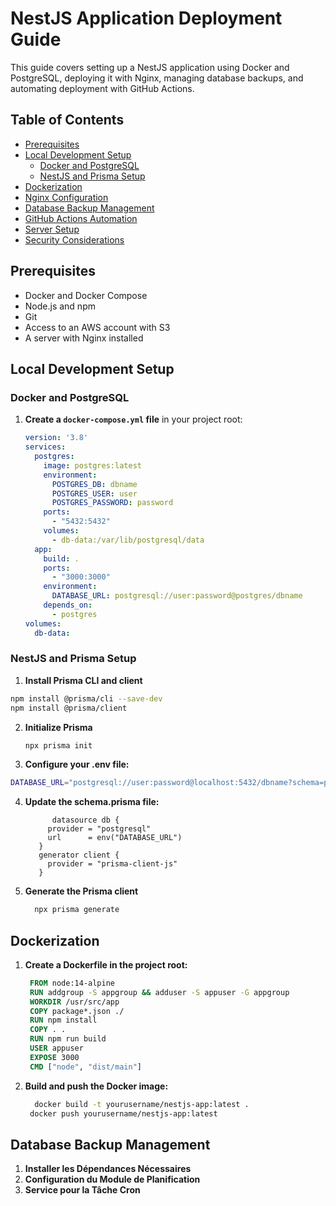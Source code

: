 # NestJS Application Deployment Guide

This guide covers setting up a NestJS application using Docker and PostgreSQL, deploying it with Nginx, managing database backups, and automating deployment with GitHub Actions.

## Table of Contents

- [Prerequisites](#prerequisites)
- [Local Development Setup](#local-development-setup)
  - [Docker and PostgreSQL](#docker-and-postgresql)
  - [NestJS and Prisma Setup](#nestjs-and-prisma-setup)
- [Dockerization](#dockerization)
- [Nginx Configuration](#nginx-configuration)
- [Database Backup Management](#database-backup-management)
- [GitHub Actions Automation](#github-actions-automation)
- [Server Setup](#server-setup)
- [Security Considerations](#security-considerations)

## Prerequisites

- Docker and Docker Compose
- Node.js and npm
- Git
- Access to an AWS account with S3
- A server with Nginx installed

## Local Development Setup

### Docker and PostgreSQL

1. **Create a `docker-compose.yml` file** in your project root:
   ```yaml
   version: '3.8'
   services:
     postgres:
       image: postgres:latest
       environment:
         POSTGRES_DB: dbname
         POSTGRES_USER: user
         POSTGRES_PASSWORD: password
       ports:
         - "5432:5432"
       volumes:
         - db-data:/var/lib/postgresql/data
     app:
       build: .
       ports:
         - "3000:3000"
       environment:
         DATABASE_URL: postgresql://user:password@postgres/dbname
       depends_on:
         - postgres
   volumes:
     db-data:


### NestJS and Prisma Setup

1. **Install Prisma CLI and client**
 ```bash
 npm install @prisma/cli --save-dev
 npm install @prisma/client
```

2. **Initialize Prisma**
   ```bash
   npx prisma init
    ```
   
3. **Configure your .env file:**
  ```bash
  DATABASE_URL="postgresql://user:password@localhost:5432/dbname?schema=public"
  ```

4. **Update the schema.prisma file:**
   ```plaintext
         datasource db {
        provider = "postgresql"
        url      = env("DATABASE_URL")
      }
      generator client {
        provider = "prisma-client-js"
      }
    ```
5. **Generate the Prisma client**
    ```bash
      npx prisma generate
    ```

## Dockerization
1. **Create a Dockerfile in the project root:**
     ```dockerfile
      FROM node:14-alpine
      RUN addgroup -S appgroup && adduser -S appuser -G appgroup
      WORKDIR /usr/src/app
      COPY package*.json ./
      RUN npm install
      COPY . .
      RUN npm run build
      USER appuser
      EXPOSE 3000
      CMD ["node", "dist/main"]
    ```
2. **Build and push the Docker image:**
   ```bash
     docker build -t yourusername/nestjs-app:latest .
    docker push yourusername/nestjs-app:latest
   ```

## Database Backup Management

1. **Installer les Dépendances Nécessaires**
2. **Configuration du Module de Planification**
3. **Service pour la Tâche Cron**

